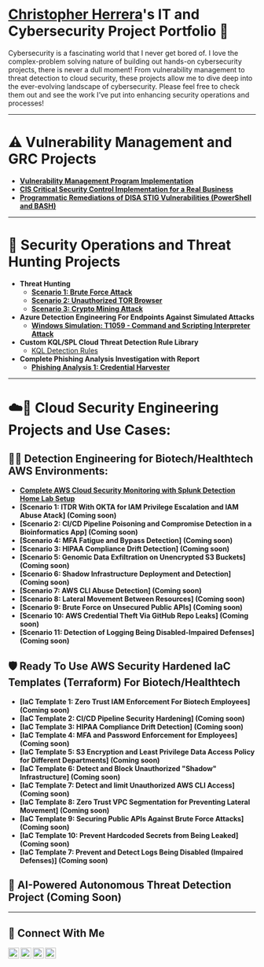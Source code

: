 # <a href="https://www.linkedin.com/in/chris-herrera-cyber/">Christopher Herrera</a>'s IT and Cybersecurity Project Portfolio 🔐

Cybersecurity is a fascinating world that I never get bored of. I love the complex-problem solving nature of building out hands-on cybersecurity projects, there is never a dull moment! From vulnerability management to threat detection to cloud security, these projects allow me to dive deep into the ever-evolving landscape of cybersecurity. Please feel free to check them out and see the work I’ve put into enhancing security operations and processes!

---

# ⚠️ Vulnerability Management and GRC Projects
- **[Vulnerability Management Program Implementation](https://github.com/ChrisHerrera90/vulnerability-management-program)**
- **[CIS Critical Security Control Implementation for a Real Business](https://github.com/ChrisHerrera90/CIS-controls-project)**
- **[Programmatic Remediations of DISA STIG Vulnerabilities (PowerShell and BASH)](https://github.com/ChrisHerrera90/Powershell-and-Bash-Remediation-Scripts)**

---

# 🚨 Security Operations and Threat Hunting Projects
- **Threat Hunting**
  - **[Scenario 1: Brute Force Attack](https://github.com/ChrisHerrera90/Threathunt-Bruteforce)**
  - **[Scenario 2: Unauthorized TOR Browser](https://github.com/ChrisHerrera90/Threat-Hunting-TOR-browser)**
  - **[Scenario 3: Crypto Mining Attack](https://github.com/ChrisHerrera90/ThreatHunt-Cryptominer)** 
- **Azure Detection Engineering For Endpoints Against Simulated Attacks**
  - **[Windows Simulation: T1059 - Command and Scripting Interpreter Attack](https://github.com/ChrisHerrera90/T1059---Command-and-Scripting-Interpreter-Incident-Response-Atomic-Red)**
- **Custom KQL/SPL Cloud Threat Detection Rule Library**
  - [KQL Detection Rules](https://github.com/ChrisHerrera90/KQL-Detection-Rule-Library)
- **Complete Phishing Analysis Investigation with Report**
  - **[Phishing Analysis 1: Credential Harvester](https://github.com/ChrisHerrera90/phishing-analysis-report1)**

---

# ☁️🔐 Cloud Security Engineering Projects and Use Cases:
## 🕵🏽 Detection Engineering for Biotech/Healthtech AWS Environments:
- **[Complete AWS Cloud Security Monitoring with Splunk Detection Home Lab Setup](https://github.com/ChrisHerrera90/Complete-AWS-Cloud-Security-Architecture-Design-and-Splunk-Detection-Against-Simlulated-Attacks)**
- **[Scenario 1: ITDR With OKTA for IAM Privilege Escalation and IAM Abuse Atack] (Coming soon)**
- **[Scenario 2: CI/CD Pipeline Poisoning and Compromise Detection in a Bioinformatics App] (Coming soon)**
- **[Scenario 4: MFA Fatigue and Bypass Detection] (Coming soon)**
- **[Scenario 3: HIPAA Compliance Drift Detection] (Coming soon)**
- **[Scenario 5: Genomic Data Exfiltration on Unencrypted S3 Buckets] (Coming soon)**
- **[Scenario 6: Shadow Infrastructure Deployment and Detection] (Coming soon)**
- **[Scenario 7: AWS CLI Abuse Detection] (Coming soon)**
- **[Scenario 8: Lateral Movement Between Resources] (Coming soon)**
- **[Scenario 9: Brute Force on Unsecured Public APIs] (Coming soon)**
- **[Scenario 10: AWS Credential Theft Via GitHub Repo Leaks] (Coming soon)**
- **[Scenario 11: Detection of Logging Being Disabled-Impaired Defenses] (Coming soon)**


## 🛡️ Ready To Use AWS Security Hardened IaC Templates (Terraform) For Biotech/Healthtech
- **[IaC Template 1: Zero Trust IAM Enforcement For Biotech Employees] (Coming soon)**
- **[IaC Template 2: CI/CD Pipeline Security Hardening] (Coming soon)**
- **[IaC Template 3: HIPAA Compliance Drift Detection] (Coming soon)**
- **[IaC Template 4: MFA and Password Enforcement for Employees] (Coming soon)**
- **[IaC Template 5: S3 Encryption and Least Privilege Data Access Policy for Different Departments] (Coming soon)**
- **[IaC Template 6: Detect and Block Unauthorized "Shadow" Infrastructure] (Coming soon)**
- **[IaC Template 7: Detect and limit Unauthorized AWS CLI Access] (Coming soon)**
- **[IaC Template 8: Zero Trust VPC Segmentation for Preventing Lateral Movement] (Coming soon)**
- **[IaC Template 9: Securing Public APIs Against Brute Force Attacks] (Coming soon)**
- **[IaC Template 10: Prevent Hardcoded Secrets from Being Leaked] (Coming soon)**
- **[IaC Template 7: Prevent and Detect Logs Being Disabled (Impaired Defenses)] (Coming soon)**


## 🦾 AI-Powered Autonomous Threat Detection Project (Coming Soon)


  
<hr/>

## 🤳 Connect With Me

[<img align="left" alt="___________ | YouTube" width="22px" src="https://cdn.jsdelivr.net/npm/simple-icons@v3/icons/youtube.svg" />][youtube]
[<img align="left" alt="___________ | Twitter" width="22px" src="https://cdn.jsdelivr.net/npm/simple-icons@v3/icons/twitter.svg" />][twitter]
[<img align="left" alt="chris-herrera-cyber | LinkedIn" width="22px" src="https://cdn.jsdelivr.net/npm/simple-icons@v3/icons/linkedin.svg" />][linkedin]
[<img align="left" alt="___________ | Instagram" width="22px" src="https://cdn.jsdelivr.net/npm/simple-icons@v3/icons/instagram.svg" />][instagram]

[twitter]: https://twitter.com/___________
[youtube]: https://www.youtube.com/c/___________
[instagram]: https://www.instagram.com/___________
[linkedin]: https://linkedin.com/in/chris-herrera-90

<!--
<img width="35" alt="image" src="https://github.com/user-attachments/assets/2f41c7cd-5ea8-4475-b451-a37161b6c3fb"> 
<img width="35" alt="image" src="https://github.com/user-attachments/assets/77649969-9910-4994-8b96-74a116cfb2a8">
-->
